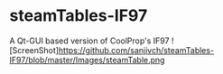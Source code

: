# steamTables-IF97
A Qt-GUI based version of CoolProp's IF97 
![ScreenShot]https://github.com/sanjivch/steamTables-IF97/blob/master/Images/steamTable.png

